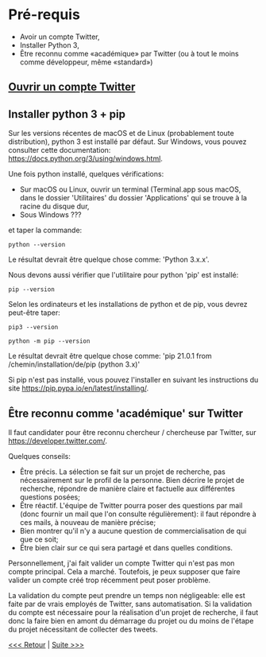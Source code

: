 # Pré-requis

- Avoir un compte Twitter,
- Installer Python 3,
- Être reconnu comme «académique» par Twitter (ou à tout le moins comme développeur, même «standard»)

## [Ouvrir un compte Twitter](https://twitter.com/)

## Installer python 3 + pip

Sur les versions récentes de macOS et de Linux (probablement toute distribution), python 3 est installé par défaut. Sur Windows, vous pouvez consulter cette documentation: https://docs.python.org/3/using/windows.html.

Une fois python installé, quelques vérifications:

- Sur macOS ou Linux, ouvrir un terminal (Terminal.app sous macOS, dans le dossier 'Utilitaires' du dossier 'Applications' qui se trouve à la racine du disque dur,
- Sous Windows ???

et taper la commande:

`python --version`

Le résultat devrait être quelque chose comme: 'Python 3.x.x'.

Nous devons aussi vérifier que l'utilitaire pour python 'pip' est installé:

`pip --version`

Selon les ordinateurs et les installations de python et de pip, vous devrez peut-être taper:

`pip3 --version`

`python -m pip --version`

Le résultat devrait être quelque chose comme: 'pip 21.0.1 from /chemin/installation/de/pip (python 3.x)'

Si pip n'est pas installé, vous pouvez l'installer en suivant les instructions du site https://pip.pypa.io/en/latest/installing/.

## Être reconnu comme 'académique' sur Twitter

Il faut candidater pour être reconnu chercheur / chercheuse par Twitter, sur https://developer.twitter.com/.

Quelques conseils:
    

- Être précis. La sélection se fait sur un projet de recherche, pas nécessairement sur le profil de la personne. Bien décrire le projet de recherche, répondre de manière claire et factuelle aux différentes questions posées;
- Être réactif. L'équipe de Twitter pourra poser des questions par mail (donc fournir un mail que l'on consulte régulièrement): il faut répondre à ces mails, à nouveau de manière précise;
- Bien montrer qu'il n'y a aucune question de commercialisation de qui que ce soit;
- Être bien clair sur ce qui sera partagé et dans quelles conditions.

Personnellement, j'ai fait valider un compte Twitter qui n'est pas mon compte principal. Cela a marché. Toutefois, je peux supposer que faire valider un compte créé trop récemment peut poser problème.

La validation du compte peut prendre un temps non négligeable: elle est faite par de vrais employés de Twitter, sans automatisation. Si la validation du compte est nécessaire pour la réalisation d'un projet de recherche, il faut donc la faire bien en amont du démarrage du projet ou du moins de l'étape du projet nécessitant de collecter des tweets.

[<<< Retour](01TwitteretsonAPI.md) | [Suite >>>](03InstallationTwarc.md)
